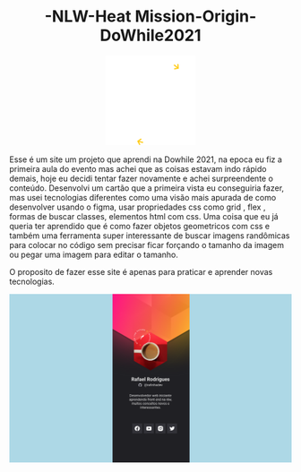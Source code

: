 <div align="center">
  
# -NLW-Heat Mission-Origin-DoWhile2021

![rocketseat](https://github.com/RafaelContact/-NLW-Heat---Mission-Origin-DoWhile2021/blob/master/images/build%20(1).svg)  
  
</div>

Esse é um site um projeto que aprendi na Dowhile 2021, na epoca eu fiz a primeira aula do evento mas achei que as coisas estavam indo rápido demais, hoje eu decidi tentar fazer novamente e achei surpreendente o conteúdo. 
Desenvolvi um cartão que a primeira vista eu conseguiria fazer, mas usei tecnologias diferentes como uma visão mais apurada de como desenvolver usando o figma, usar propriedades css como grid , flex , formas de buscar classes, elementos html com css. Uma coisa que eu já queria ter aprendido que é como fazer objetos geometricos com css e também uma ferramenta super interessante de buscar imagens randômicas para colocar no código sem precisar ficar forçando o tamanho da imagem ou pegar uma imagem para editar o tamanho.

O proposito de fazer esse site é apenas para praticar e aprender novas tecnologias. 

![site](https://github.com/RafaelContact/-NLW-Heat---Mission-Origin-DoWhile2021/blob/master/images/dowhile.png)
